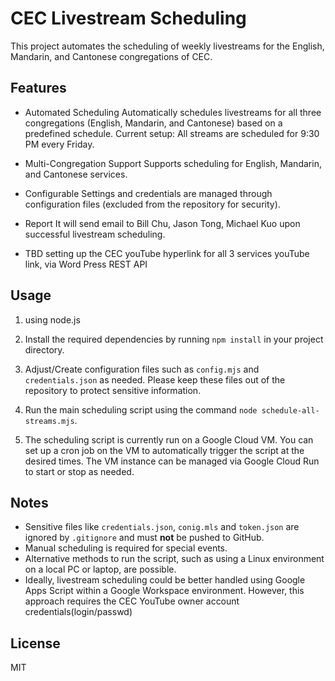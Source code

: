 # CEC Livestream Scheduling

This project automates the scheduling of weekly livestreams for the English, Mandarin, and Cantonese congregations of CEC.

## Features

- Automated Scheduling
  Automatically schedules livestreams for all three congregations (English, Mandarin, and Cantonese) based on a predefined schedule.
  Current setup: All streams are scheduled for 9:30 PM every Friday.
  
- Multi-Congregation Support
  Supports scheduling for English, Mandarin, and Cantonese services.

- Configurable
  Settings and credentials are managed through configuration files (excluded from the repository for security).

- Report
  It will send email to Bill Chu, Jason Tong, Michael Kuo upon successful livestream scheduling. 


- TBD
  setting up the CEC youTube hyperlink for all 3 services youTube link, via Word Press REST API

## Usage

1. using node.js

2. Install the required dependencies by running `npm install` in your project directory.

2. Adjust/Create configuration files such as `config.mjs` and `credentials.json` as needed.
   Please keep these files out of the repository to protect sensitive information.

3. Run the main scheduling script using the command `node schedule-all-streams.mjs`.

4. The scheduling script is currently run on a Google Cloud VM.
   You can set up a cron job on the VM to automatically trigger the script at the desired times.
   The VM instance can be managed via Google Cloud Run to start or stop as needed.

## Notes

- Sensitive files like `credentials.json`, `conig.mls` and `token.json` are ignored by `.gitignore` and must **not** be pushed to GitHub.
- Manual scheduling is required for special events.
- Alternative methods to run the script, such as using a Linux environment on a local PC or laptop, are possible.
- Ideally, livestream scheduling could be better handled using Google Apps Script within a Google Workspace environment.
  However, this approach requires the CEC YouTube owner account credentials(login/passwd)

## License

MIT


